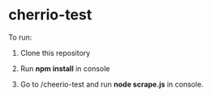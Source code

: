 # cherrio-test

To run:

1. Clone this repository

2. Run **npm install** in console

3. Go to /cheerio-test and run **node scrape.js** in console.
